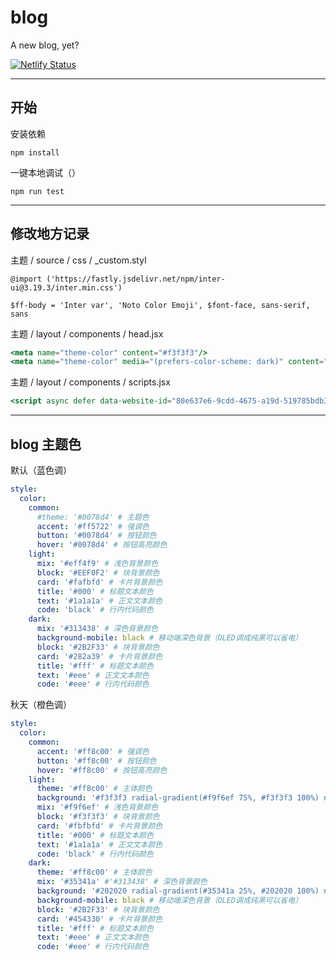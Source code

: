 # blog

A new blog, yet?

[![Netlify Status](https://api.netlify.com/api/v1/badges/e82e01eb-23dd-49f3-8db3-f6b33f4e6c30/deploy-status)](https://app.netlify.com/sites/clinquant-baklava-b59292/deploys)

---

## 开始

安装依赖

```
npm install
```

一键本地调试（）

```
npm run test
```

---

## 修改地方记录

主题 / source / css / _custom.styl

```styl
@import ('https://fastly.jsdelivr.net/npm/inter-ui@3.19.3/inter.min.css')

$ff-body = 'Inter var', 'Noto Color Emoji', $font-face, sans-serif, sans
```

主题 / layout / components / head.jsx

```jsx
<meta name="theme-color" content="#f3f3f3"/>
<meta name="theme-color" media="(prefers-color-scheme: dark)" content="#202020" />
```

主题 / layout / components / scripts.jsx

```jsx
<script async defer data-website-id="80e637e6-9cdd-4675-a19d-519785bdb3a8" src="https://umami.nekoq.eu.org/script.js" data-do-not-track="true" data-domains="taranakineko.pages.dev,nekoq.eu.org"></script>
```

---
## blog 主题色

默认（蓝色调）

```yaml
style:
  color:
    common:
      #theme: '#0078d4' # 主题色
      accent: '#ff5722' # 强调色
      button: '#0078d4' # 按钮颜色
      hover: '#0078d4' # 按钮高亮颜色
    light:
      mix: '#eff4f9' # 浅色背景颜色
      block: '#EEF0F2' # 块背景颜色
      card: '#fafbfd' # 卡片背景颜色
      title: '#000' # 标题文本颜色
      text: '#1a1a1a' # 正文文本颜色
      code: 'black' # 行内代码颜色
    dark:
      mix: '#313438' # 深色背景颜色
      background-mobile: black # 移动端深色背景（OLED调成纯黑可以省电）
      block: '#2B2F33' # 块背景颜色
      card: '#282a39' # 卡片背景颜色
      title: '#fff' # 标题文本颜色
      text: '#eee' # 正文文本颜色
      code: '#eee' # 行内代码颜色
```

秋天（橙色调）

```yaml
style:
  color:
    common:
      accent: '#ff8c00' # 强调色
      button: '#ff8c00' # 按钮颜色
      hover: '#ff8c00' # 按钮高亮颜色
    light:
      theme: '#ff8c00' # 主体颜色
      background: '#f3f3f3 radial-gradient(#f9f6ef 75%, #f3f3f3 100%) no-repeat fixed' # 网页背景颜色
      mix: '#f9f6ef' # 浅色背景颜色
      block: '#f3f3f3' # 块背景颜色
      card: '#fbfbfd' # 卡片背景颜色
      title: '#000' # 标题文本颜色
      text: '#1a1a1a' # 正文文本颜色
      code: 'black' # 行内代码颜色
    dark:
      theme: '#ff8c00' # 主体颜色
      mix: '#35341a' #'#313438' # 深色背景颜色
      background: '#202020 radial-gradient(#35341a 25%, #202020 100%) no-repeat fixed' # 网页背景颜色
      background-mobile: black # 移动端深色背景（OLED调成纯黑可以省电）
      block: '#2B2F33' # 块背景颜色
      card: '#454330' # 卡片背景颜色
      title: '#fff' # 标题文本颜色
      text: '#eee' # 正文文本颜色
      code: '#eee' # 行内代码颜色
```